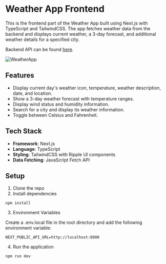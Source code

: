 # Weather App Frontend

This is the frontend part of the Weather App built using Next.js with TypeScript and TailwindCSS. The app fetches weather data from the backend and displays current weather, a 3-day forecast, and additional weather details for a specified city.

Backend API can be found [here](https://github.com/AndyCodez/weather-app-backend).

![WeatherApp](https://github.com/user-attachments/assets/0d91dbb6-4dae-42d5-aff0-dba7d4c94017)


## Features

- Display current day's weather icon, temperature, weather description, date, and location.
- Show a 3-day weather forecast with temperature ranges.
- Display wind status and humidity information.
- Search for a city and display its weather information.
- Toggle between Celsius and Fahrenheit.

## Tech Stack

- **Framework**: Next.js
- **Language**: TypeScript
- **Styling**: TailwindCSS with Ripple UI components
- **Data Fetching**: JavaScript Fetch API

## Setup
1. Clone the repo
2. Install dependencies
```
npm install
```
3. Environment Variables

Create a .env.local file in the root directory and add the following environment variable:
```
NEXT_PUBLIC_API_URL=http://localhost:8000
```

4. Run the application

```
npm run dev
```
